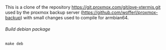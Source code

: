 This is a clone of the repository https://git.proxmox.com/git/pve-xtermjs.git used by the proxmox backup server (https://github.com/wofferl/proxmox-backup) with small changes used to compile for armbian64.

###### Build debian package
```
make deb
```
